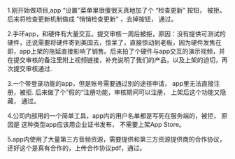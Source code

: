 1.刚开始做项目,app “设置”菜单里很傻很天真地加了个 “检查更新” 按钮， 被拒。后来将检查更新机制做成 ”悄悄检查更新“ ，去掉按钮， 通过。


2.手环app，和硬件有大量交互。提交审核一周后被拒，原因：没有提供可测试的硬件，还说需要将硬件寄到美国去，惊呆了，直接惊动到老板，因为硬件发售在即，app上架的拖延直接影响了销售。后来拍了个硬件与app交互的演示视频，并在提交审核的备注里附上视频链接，补充说明了我们的产品，以及上架的迫切，再次提交审核通过.


3.一个带登录功能的app，但是账号需要通过别的途径申请， app里无法直接注册，被拒. 后来做了个”假的“注册功能，审核期间可以注册， 上架后这个功能又隐藏， 通过。


4.公司内部用的一个简单工具，app内的用户名单都是写死在服务端的，被拒， 原因是 这种类型app应该用企业证书发布， 不需要上架App Store。

5.app内使用了大量第三方音频资源，需要提供和第三方资源提供商的合作协议， 还好这个是真有合作的，上传合作协议pdf，通过。
